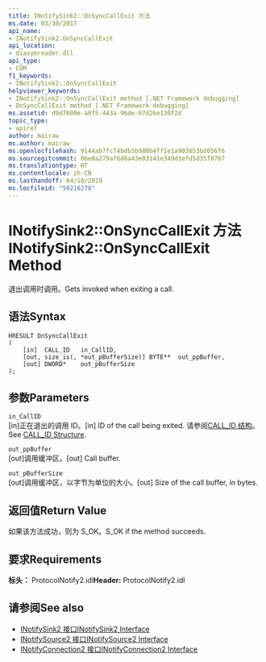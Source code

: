 ```yaml
---
title: INotifySink2::OnSyncCallExit 方法
ms.date: 03/30/2017
api_name:
- INotifySink2.OnSyncCallExit
api_location:
- diasymreader.dll
api_type:
- COM
f1_keywords:
- INotifySink2::OnSyncCallExit
helpviewer_keywords:
- INotifySink2::OnSyncCallExit method [.NET Framework debugging]
- OnSyncCallExit method [.NET Framework debugging]
ms.assetid: d9d7600e-a8f5-443a-96de-67d26e130f2d
topic_type:
- apiref
author: mairaw
ms.author: mairaw
ms.openlocfilehash: 9144ab7fc74bdb5b980b4ff1e1a903653bd056f6
ms.sourcegitcommit: 0be8a279af6d8a43e03141e349d3efd5d35f8767
ms.translationtype: HT
ms.contentlocale: zh-CN
ms.lasthandoff: 04/18/2019
ms.locfileid: "59216270"
---
```

# <a name="inotifysink2onsynccallexit-method"></a><span data-ttu-id="2bc36-102">INotifySink2::OnSyncCallExit 方法</span><span class="sxs-lookup"><span data-stu-id="2bc36-102">INotifySink2::OnSyncCallExit Method</span></span>
<span data-ttu-id="2bc36-103">退出调用时调用。</span><span class="sxs-lookup"><span data-stu-id="2bc36-103">Gets invoked when exiting a call.</span></span>  
  
## <a name="syntax"></a><span data-ttu-id="2bc36-104">语法</span><span class="sxs-lookup"><span data-stu-id="2bc36-104">Syntax</span></span>  
  
```  
HRESULT OnSyncCallExit  
(  
    [in]  CALL_ID   in_CallID,  
    [out, size_is(, *out_pBufferSize)] BYTE**  out_ppBuffer,  
    [out] DWORD*    out_pBufferSize  
);  
```  
  
## <a name="parameters"></a><span data-ttu-id="2bc36-105">参数</span><span class="sxs-lookup"><span data-stu-id="2bc36-105">Parameters</span></span>  
 `in_CallID`  
 <span data-ttu-id="2bc36-106">[in]正在退出的调用 ID。</span><span class="sxs-lookup"><span data-stu-id="2bc36-106">[in] ID of the call being exited.</span></span> <span data-ttu-id="2bc36-107">请参阅[CALL_ID 结构](../../../../docs/framework/unmanaged-api/diagnostics/call-id-structure.md)。</span><span class="sxs-lookup"><span data-stu-id="2bc36-107">See [CALL_ID Structure](../../../../docs/framework/unmanaged-api/diagnostics/call-id-structure.md).</span></span>  
  
 `out_ppBuffer`  
 <span data-ttu-id="2bc36-108">[out]调用缓冲区。</span><span class="sxs-lookup"><span data-stu-id="2bc36-108">[out] Call buffer.</span></span>  
  
 `out_pBufferSize`  
 <span data-ttu-id="2bc36-109">[out]调用缓冲区，以字节为单位的大小。</span><span class="sxs-lookup"><span data-stu-id="2bc36-109">[out] Size of the call buffer, in bytes.</span></span>  
  
## <a name="return-value"></a><span data-ttu-id="2bc36-110">返回值</span><span class="sxs-lookup"><span data-stu-id="2bc36-110">Return Value</span></span>  
 <span data-ttu-id="2bc36-111">如果该方法成功，则为 S_OK。</span><span class="sxs-lookup"><span data-stu-id="2bc36-111">S_OK if the method succeeds.</span></span>  
  
## <a name="requirements"></a><span data-ttu-id="2bc36-112">要求</span><span class="sxs-lookup"><span data-stu-id="2bc36-112">Requirements</span></span>  
 <span data-ttu-id="2bc36-113">**标头：** ProtocolNotify2.idl</span><span class="sxs-lookup"><span data-stu-id="2bc36-113">**Header:** ProtocolNotify2.idl</span></span>  
  
## <a name="see-also"></a><span data-ttu-id="2bc36-114">请参阅</span><span class="sxs-lookup"><span data-stu-id="2bc36-114">See also</span></span>

- [<span data-ttu-id="2bc36-115">INotifySink2 接口</span><span class="sxs-lookup"><span data-stu-id="2bc36-115">INotifySink2 Interface</span></span>](../../../../docs/framework/unmanaged-api/diagnostics/inotifysink2-interface.md)
- [<span data-ttu-id="2bc36-116">INotifySource2 接口</span><span class="sxs-lookup"><span data-stu-id="2bc36-116">INotifySource2 Interface</span></span>](../../../../docs/framework/unmanaged-api/diagnostics/inotifysource2-interface.md)
- [<span data-ttu-id="2bc36-117">INotifyConnection2 接口</span><span class="sxs-lookup"><span data-stu-id="2bc36-117">INotifyConnection2 Interface</span></span>](../../../../docs/framework/unmanaged-api/diagnostics/inotifyconnection2-interface.md)

